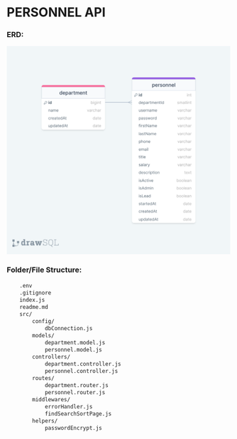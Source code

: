# PERSONNEL API

### ERD:

![ERD](./erdPersonnelAPI.png)

### Folder/File Structure:

```
    .env
    .gitignore
    index.js
    readme.md
    src/
        config/
            dbConnection.js
        models/
            department.model.js
            personnel.model.js
        controllers/
            department.controller.js
            personnel.controller.js
        routes/
            department.router.js
            personnel.router.js
        middlewares/
            errorHandler.js
            findSearchSortPage.js
        helpers/
            passwordEncrypt.js
```
